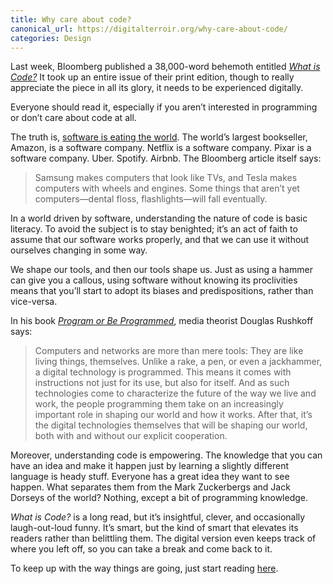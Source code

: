 ```yaml
---
title: Why care about code?
canonical_url: https://digitalterroir.org/why-care-about-code/
categories: Design
---
```


Last week, Bloomberg published a 38,000-word behemoth entitled _[What is Code?](http://www.bloomberg.com/graphics/2015-paul-ford-what-is-code/)_ It took up an entire issue of their print edition, though to really appreciate the piece in all its glory, it needs to be experienced digitally.

Everyone should read it, especially if you aren’t interested in programming or don’t care about code at all.

The truth is, [software is eating the world](http://www.wsj.com/articles/SB10001424053111903480904576512250915629460). The world’s largest bookseller, Amazon, is a software company. Netflix is a software company. Pixar is a software company. Uber. Spotify. Airbnb. The Bloomberg article itself says:

> Samsung makes computers that look like TVs, and Tesla makes computers with wheels and engines. Some things that aren’t yet computers—dental floss, flashlights—will fall eventually.

In a world driven by software, understanding the nature of code is basic literacy. To avoid the subject is to stay benighted; it’s an act of faith to assume that our software works properly, and that we can use it without ourselves changing in some way.

We shape our tools, and then our tools shape us. Just as using a hammer can give you a callous, using software without knowing its proclivities means that you’ll start to adopt its biases and predispositions, rather than vice-versa.

In his book _[Program or Be Programmed](http://www.rushkoff.com/program-or-be-programmed/)_, media theorist Douglas Rushkoff says:

> Computers and networks are more than mere tools: They are like living things, themselves. Unlike a rake, a pen, or even a jackhammer, a digital technology is programmed. This means it comes with instructions not just for its use, but also for itself. And as such technologies come to characterize the future of the way we live and work, the people programming them take on an increasingly important role in shaping our world and how it works. After that, it’s the digital technologies themselves that will be shaping our world, both with and without our explicit cooperation.

Moreover, understanding code is empowering. The knowledge that you can have an idea and make it happen just by learning a slightly different language is heady stuff. Everyone has a great idea they want to see happen. What separates them from the Mark Zuckerbergs and Jack Dorseys of the world? Nothing, except a bit of programming knowledge.

_What is Code?_ is a long read, but it’s insightful, clever, and occasionally laugh-out-loud funny. It’s smart, but the kind of smart that elevates its readers rather than belittling them. The digital version even keeps track of where you left off, so you can take a break and come back to it.

To keep up with the way things are going, just start reading [here](http://www.bloomberg.com/graphics/2015-paul-ford-what-is-code/).
